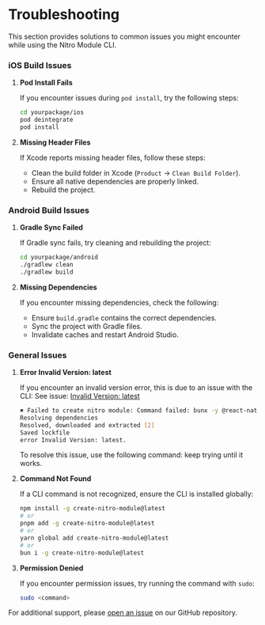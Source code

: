 # Troubleshooting

This section provides solutions to common issues you might encounter while using the Nitro Module CLI.

### iOS Build Issues

1. **Pod Install Fails**

    If you encounter issues during `pod install`, try the following steps:

    ```bash
    cd yourpackage/ios
    pod deintegrate
    pod install
    ```

2. **Missing Header Files**

    If Xcode reports missing header files, follow these steps:
    - Clean the build folder in Xcode (`Product` -> `Clean Build Folder`).
    - Ensure all native dependencies are properly linked.
    - Rebuild the project.

### Android Build Issues

1. **Gradle Sync Failed**

    If Gradle sync fails, try cleaning and rebuilding the project:

    ```bash
    cd yourpackage/android
    ./gradlew clean
    ./gradlew build
    ```

2. **Missing Dependencies**

    If you encounter missing dependencies, check the following:
    - Ensure `build.gradle` contains the correct dependencies.
    - Sync the project with Gradle files.
    - Invalidate caches and restart Android Studio.

### General Issues

1. **Error Invalid Version: latest**

    If you encounter an invalid version error, this is due to an issue with the CLI: See issue: [Invalid Version: latest](https://github.com/react-native-community/cli/issues/2486)

    ```bash
    ✖ Failed to create nitro module: Command failed: bunx -y @react-native-community/cli@latest init TestToSpeechExample --directory path/react-native-module/example --skip-install
    Resolving dependencies
    Resolved, downloaded and extracted [2]
    Saved lockfile
    error Invalid Version: latest.
    ```

    To resolve this issue, use the following command: keep trying until it works.

2. **Command Not Found**

    If a CLI command is not recognized, ensure the CLI is installed globally:

    ```bash
    npm install -g create-nitro-module@latest
    # or
    pnpm add -g create-nitro-module@latest
    # or
    yarn global add create-nitro-module@latest
    # or
    bun i -g create-nitro-module@latest
    ```

3. **Permission Denied**

    If you encounter permission issues, try running the command with `sudo`:

    ```bash
    sudo <command>
    ```

For additional support, please [open an issue](https://github.com/patrickkabwe/create-nitro-module/issues) on our GitHub repository.
